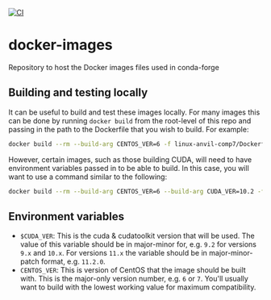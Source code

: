 [![CI](https://github.com/conda-forge/docker-images/workflows/CI/badge.svg)](https://github.com/conda-forge/docker-images/actions?query=branch%3Amaster+workflow%3Aci)

# docker-images
Repository to host the Docker images files used in conda-forge

## Building and testing locally
It can be useful to build and test these images locally. For many images
this can be done by running `docker build` from the root-level of this
repo and passing in the path to the Dockerfile that you wish to build.
For example:

```sh
docker build --rm --build-arg CENTOS_VER=6 -f linux-anvil-comp7/Dockerfile .
```

However, certain images, such as those building CUDA, will need to have
environment variables passed in to be able to build. In this case, you
will want to use a command similar to the following:

```sh
docker build --rm --build-arg CENTOS_VER=6 --build-arg CUDA_VER=10.2 -f linux-anvil-cuda/Dockerfile .
```

## Environment variables

* `$CUDA_VER`: This is the cuda & cudatoolkit version that will be used. The
  value of this variable should be in major-minor for, e.g. `9.2` for versions
  `9.x` and `10.x`. For versions `11.x` the variable should be in
  major-minor-patch format, e.g. `11.2.0`.
* `CENTOS_VER`: This is version of CentOS that the image should be built with.
  This is the major-only version number, e.g. `6` or `7`.  You'll usually want
  to build with the lowest working value for maximum compatibility.
